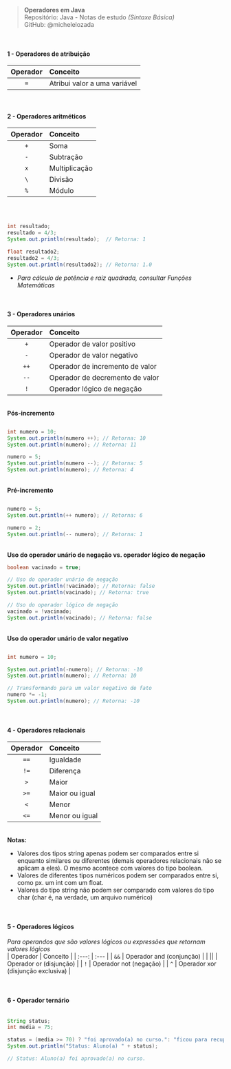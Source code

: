 > **Operadores em Java**  
> Repositório: Java - Notas de estudo *(Sintaxe Básica)*   
> GitHub: @michelelozada
&nbsp;
     
&nbsp;      
#### 1 - Operadores de atribuição
| Operador | Conceito                     |
| :---:    | :---                         |
| `=`      | Atribui valor a uma variável |

&nbsp;
&nbsp;    
#### 2 - Operadores aritméticos
| Operador | Conceito      |
| :---:     | :---         |
| `+`      | Soma          |
| `-`      | Subtração     |
| `x`      | Multiplicação |
| `\`      | Divisão       |
| `%`      | Módulo        |

&nbsp;
&nbsp;     
```java

int resultado;
resultado = 4/3; 
System.out.println(resultado);  // Retorna: 1 

float resultado2;
resultado2 = 4/3; 
System.out.println(resultado2); // Retorna: 1.0 
```
- *Para cálculo de potência e raiz quadrada, consultar Funções Matemáticas*

&nbsp;
&nbsp;    
#### 3 - Operadores unários
| Operador | Conceito                        |
| :---:    | :---                            |
| `+`      | Operador de valor positivo      |
| `-`      | Operador de valor negativo      |
| `++`     | Operador de incremento de valor |
| `--`     | Operador de decremento de valor |
| `!`      | Operador lógico de negação      |

&nbsp;
&nbsp;    
**Pós-incremento**
```java

int numero = 10;
System.out.println(numero ++); // Retorna: 10
System.out.println(numero); // Retorna: 11

numero = 5;
System.out.println(numero --); // Retorna: 5
System.out.println(numero); // Retorna: 4
```      
&nbsp;
&nbsp;    
**Pré-incremento**
```java

numero = 5;
System.out.println(++ numero); // Retorna: 6

numero = 2;
System.out.println(-- numero); // Retorna: 1
```
&nbsp;
&nbsp;    
**Uso do operador unário de negação vs. operador lógico de negação**
```java
boolean vacinado = true;

// Uso do operador unário de negação
System.out.println(!vacinado); // Retorna: false
System.out.println(vacinado); // Retorna: true

// Uso do operador lógico de negação
vacinado = !vacinado;
System.out.println(vacinado); // Retorna: false
```
&nbsp;
&nbsp;    
**Uso do operador unário de valor negativo**
```java

int numero = 10;

System.out.println(-numero); // Retorna: -10
System.out.println(numero); // Retorna: 10

// Transformando para um valor negativo de fato
numero *= -1;
System.out.println(numero); // Retorna: -10
```

&nbsp;
&nbsp;         
#### 4 - Operadores relacionais
| Operador | Conceito       |
| :---:    | :---           |
| `==`     | Igualdade      |
| `!=`     | Diferença      |
| `>`      | Maior          |
| `>=`     | Maior ou igual |
| `<`      | Menor          |
| `<=`     | Menor ou igual |

&nbsp;
&nbsp;    
**Notas:**
 - Valores dos tipos string apenas podem ser comparados entre si enquanto similares ou diferentes (demais 
operadores relacionais não se aplicam a eles). O mesmo acontece com valores do tipo boolean. 
 - Valores de diferentes tipos numéricos podem ser comparados entre si, como px. um int com um float.
 - Valores do tipo string não podem ser comparado com valores do tipo char (char é, na verdade, um arquivo numérico)

&nbsp;
&nbsp;   
#### 5 - Operadores lógicos
*Para operandos que são valores lógicos ou expressões que retornam valores lógicos*
&nbsp;
&nbsp;    
| Operador | Conceito                           |
| :---:    | :---                               |
| `&&`     | Operador and (conjunção)           | 
|  \|\|    | Operador or (disjunção)            | 
| `!`      | Operador not (negação)             |
| `^`      | Operador xor (disjunção exclusiva) | 

&nbsp;
&nbsp;   
#### 6 - Operador ternário
```java

String status;
int media = 75;

status = (media >= 70) ? "foi aprovado(a) no curso.": "ficou para recuperacao.";
System.out.println("Status: Aluno(a) " + status);

// Status: Aluno(a) foi aprovado(a) no curso.
```